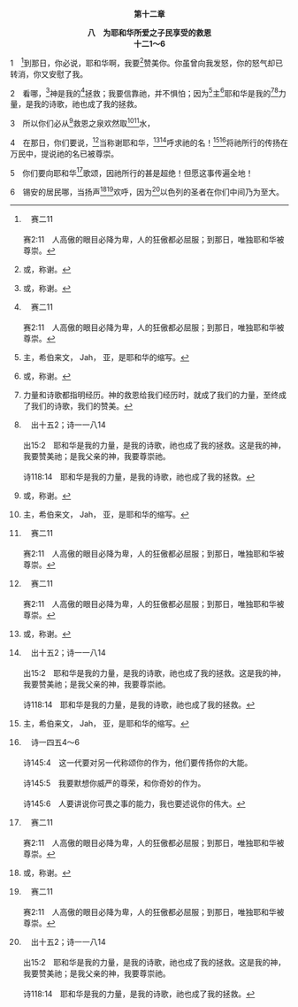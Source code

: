 <p style="text-align:center;font-weight:bold;">第十二章</p>

<p style="text-align:center;font-weight:bold;">八　为耶和华所爱之子民享受的救恩<br>十二1～6</p>

1　[^a]到那日，你必说，耶和华啊，我要[^1]赞美你。你虽曾向我发怒，你的怒气却已转消，你又安慰了我。

[^1]:或，称谢。

[^a]:　赛二11<br><br>赛2:11　人高傲的眼目必降为卑，人的狂傲都必屈服；到那日，唯独耶和华被尊崇。

2　看哪，[^1]神是我的[^a]拯救；我要信靠祂，并不惧怕；因为[^2]主[^1]耶和华是我的[^3][^b]力量，是我的诗歌，祂也成了我的拯救。

[^1]:本节清楚启示，救恩就是神自己。在新约，主耶和华是救恩，就是耶稣，成肉体的神(太一21与注，路二30与注)。

[^2]:主，希伯来文， Jah， 亚，是耶和华的缩写。

[^3]:力量和诗歌都指明经历。神的救恩给我们经历时，就成了我们的力量，至终成了我们的诗歌，我们的赞美。

[^a]:　诗二七1；赛四五22；耶三23；拿二9<br><br>诗27:1　大卫的诗。<br><br>耶和华是我的亮光，是我的拯救；我还怕谁呢？耶和华是我生命的力量；我还惧怕谁呢？<br><br>赛45:22　地极的人都当转向我，就必得救，因为我是神，再没有别神。<br><br>耶3:23　仰望从小山，或从大山的喧嚷中得帮助，真是枉然。以色列得拯救，诚然在于耶和华我们的神。<br><br>拿2:9　但我必用感谢的声音献祭与你；我所许的愿，我必偿还。拯救属于耶和华。

[^b]:　出十五2；诗一一八14<br><br>出15:2　耶和华是我的力量，是我的诗歌，祂也成了我的拯救。这是我的神，我要赞美祂；是我父亲的神，我要尊崇祂。<br><br>诗118:14　耶和华是我的力量，是我的诗歌，祂也成了我的拯救。

3　所以你们必从[^1]救恩之泉欢然取[^2][^a]水，

[^1]:源是源头，泉是源头的涌出、流出，河是流。救恩之泉这辞含示救恩乃是源头，就是源。神作我们的救恩乃是源(2)；基督是救恩之泉，给我们享受并经历(约四14)；那灵是在我们里面这救恩的流(约七38～39)。<br><br>基督作赐生命的灵(林前十五45)，是救恩许多的水泉，从三一神救恩之源涌出来；信徒从祂汲取生命的水作他们的享受(3下，约四14，启二一6)。基督是神成为肉体，是三一神的具体化身(约一14上，西二9)。耶稣—耶和华我们的救主并我们的救恩(太一21)，已经借着祂代死的过程，完成神永远的救赎，而成为我们永远救恩的根源(来九12，五9)。基于祂的救赎，祂这位救赎主成了我们的救主和我们的救恩。

[^2]:接受神作我们救恩的路，乃是从救恩之泉取水，就是喝祂(诗三六8，约四14，七37，林前十二13，启二二17)。为了作我们的救恩，三一神经过过程，成为赐生命的灵作为活水，生命的水(林前十五45，约七37～39，启二一6，二二1，17)。活水进到我们里面，就渗透我们整个人，使我们得滋养、变化、模成并得荣(罗十二2，八29～30)。圣经旧约和新约都给我们看见，神实际的救恩就是经过过程的三一神自己作为活水。

[^a]:　约四10；14；七37～38<br><br>约4:10　耶稣回答说，你若知道神的恩赐，和对你说请给我水喝的是谁，你必早求祂，祂也必早给了你活水。<br><br>约4:14　人若喝我所赐的水，就永远不渴；我所赐的水，要在他里面成为泉源，直涌入永远的生命。<br><br>约7:37　节期的末日，就是最大之日，耶稣站着高声说，人若渴了，可以到我这里来喝。<br><br>约7:38　信入我的人，就如经上所说，从他腹中要流出活水的江河来。

4　在那日，你们要说，[^a]当称谢耶和华，[^1][^b]呼求祂的名！[^2][^c]将祂所行的传扬在万民中，提说祂的名已被尊崇。

[^1]:我们带着欢呼和赞美呼求祂的名，借此从救恩之泉取水。见徒二21与注。

[^2]:这就是传福音，对人讲说基督所行的，提说祂的名已被尊崇(腓二9)，就是祂已升天，现今乃在诸天之上。参彼前二9下。

[^a]:　代上十六8；诗一〇五1<br><br>代上16:8　你们要称谢耶和华，呼求祂的名，在万民中传扬祂的作为。<br><br>诗105:1　你们要称谢耶和华，呼求祂的名，在万民中传扬祂的作为。

[^b]:　罗十12<br><br>罗10:12　因为犹太人和希利尼人并没有分别，众人同有一位主，祂对一切呼求祂的人是丰富的。

[^c]:　诗一四五4～6<br><br>诗145:4　这一代要对另一代称颂你的作为，他们要传扬你的大能。<br><br>诗145:5　我要默想你威严的尊荣，和你奇妙的作为。<br><br>诗145:6　人要讲说你可畏之事的能力，我也要述说你的伟大。

5　你们要向耶和华[^a]歌颂，因祂所行的甚是超绝！但愿这事传遍全地！

[^a]:　出十五1；21；诗六八32；九八1；一〇五2<br><br>出15:1　那时，摩西和以色列人向耶和华唱这歌，说，我要向耶和华歌唱，因祂大大得胜，将马和骑马的投在海中。<br><br>出15:21　米利暗应和她们说，你们要歌颂耶和华，因祂大大得胜，将马和骑马的投在海中。<br><br>诗68:32　地上的列国啊，你们要向神歌唱，要向主歌颂，〔细拉〕<br><br>诗98:1　一篇诗。<br><br>你们要向耶和华唱新歌，因为祂行了奇妙的事。祂的右手和圣臂，为祂行了拯救。<br><br>诗105:2　要向祂唱诗、歌颂，谈论祂一切奇妙的作为。

6　锡安的居民哪，当扬声[^1][^a]欢呼，因为[^b]以色列的圣者在你们中间乃为至大。

[^1]:欢呼，原文指用持续的声音呼喊。喜乐是里面的，但欢乐(欢然—3)包含一些动作，以发表里面的喜乐。这欢乐联于欢呼，就是持续不断地欢乐。

[^a]:　赛五四1；番三14<br><br>赛54:1　你这不怀孕未生养的，要欢呼；你这未曾经过产难的，要发声欢呼，放声呼喊；因为独居的，比有丈夫的儿女更多；这是耶和华说的。<br><br>番3:14　锡安的女子啊，应当欢呼！以色列啊，应当夸胜呼喊！耶路撒冷的女子啊，应当满心欢喜快乐！

[^b]:　诗七一22；赛四一14；16<br><br>诗71:22　我的神啊，我也要鼓瑟赞美你，赞美你的信实；以色列的圣者啊，我要弹琴歌颂你。<br><br>赛41:14　你这虫雅各，你们稀少的以色列人，不要害怕；耶和华你的救赎主，以色列的圣者说，我必帮助你。<br><br>赛41:16　你要把这些簸扬，风要卷去，旋风要刮散。你倒要因耶和华欢乐，以以色列的圣者为夸耀。


